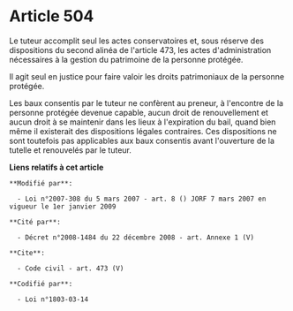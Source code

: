 # Article 504

Le tuteur accomplit seul les actes conservatoires et, sous réserve des dispositions du second alinéa de l'article 473, les
actes d'administration nécessaires à la gestion du patrimoine de la personne protégée. 

Il agit seul en justice pour faire valoir les droits patrimoniaux de la personne protégée. 

Les baux consentis par le tuteur ne confèrent au preneur, à l'encontre de la personne protégée devenue capable, aucun droit
de renouvellement et aucun droit à se maintenir dans les lieux à l'expiration du bail, quand bien même il existerait des
dispositions légales contraires. Ces dispositions ne sont toutefois pas applicables aux baux consentis avant l'ouverture de
la tutelle et renouvelés par le tuteur.

**Liens relatifs à cet article**

	**Modifié par**:

	  - Loi n°2007-308 du 5 mars 2007 - art. 8 () JORF 7 mars 2007 en vigueur le 1er janvier 2009

	**Cité par**:

	  - Décret n°2008-1484 du 22 décembre 2008 - art. Annexe 1 (V)

	**Cite**:

	  - Code civil - art. 473 (V)

	**Codifié par**:

	  - Loi n°1803-03-14
